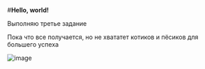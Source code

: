 #**Hello, world!**

Выполняю третье задание

Пока что все получается, но не хвататет котиков и пёсиков для большего успеха

![image](https://user-images.githubusercontent.com/127550267/236790678-772df800-734b-410b-a029-eea6947d1a7b.png)
